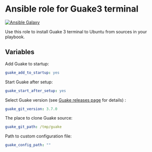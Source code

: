 Ansible role for Guake3 terminal
================================

[![Ansible Galaxy](https://img.shields.io/badge/galaxy-icamys.guake3--terminal-blue)](https://galaxy.ansible.com/icamys/ansible_guake3)

Use this role to install Guake 3 terminal to Ubuntu from sources in your playbook.

## Variables

Add Guake to startup:
```yaml
guake_add_to_startup: yes
```

Start Guake after setup:
```yaml
guake_start_after_setup: yes
```

Select Guake version
(see [Guake releases page](https://github.com/Guake/guake/tags) for details) :
```yaml
guake_git_version: 3.7.0
```

The place to clone Guake source:
```yaml
guake_git_path: /tmp/guake
```

Path to custom configuration file:
```yaml
guake_config_path: ""
```